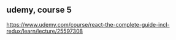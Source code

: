 ## udemy, course 5
https://www.udemy.com/course/react-the-complete-guide-incl-redux/learn/lecture/25597308
